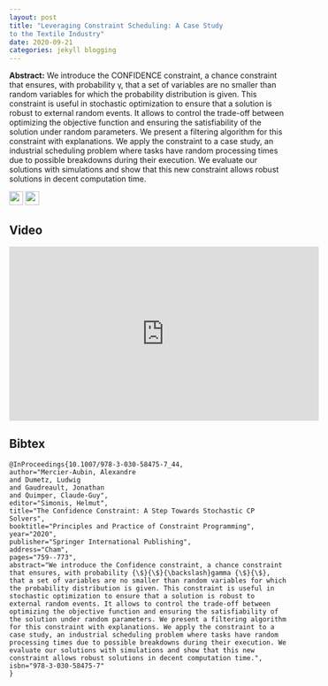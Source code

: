 ```yaml
---
layout: post
title: "Leveraging Constraint Scheduling: A Case Study
to the Textile Industry"
date: 2020-09-21
categories: jekyll blogging
---
```


**Abstract:** We introduce the CONFIDENCE constraint, a chance constraint that ensures, with probability γ, that a set of variables are no smaller than random variables for which the probability distribution is given. This constraint is useful in stochastic optimization to ensure that a solution is robust to external random events. It allows to control the trade-off between optimizing the objective function and ensuring the satisfiability of the solution under random parameters. We present a filtering algorithm for this constraint with explanations. We apply the constraint to a case study, an industrial scheduling problem where tasks have random processing times due to possible breakdowns during their execution. We evaluate our solutions with simulations and show that this new constraint allows robust solutions in decent computation time.

[<img src="https://alexandremercieraubin.com/MyWork/icons/pdf.png" width="25"/>](https://alexandremercieraubin.com/MyWork/papers/CPAIOR2020TspSchedule.pdf)
[<img src="https://alexandremercieraubin.com/MyWork/icons/link.png" width="25"/>](https://link.springer.com/chapter/10.1007/978-3-030-58942-4_22)

## Video
<iframe width="560" height="315" src="https://youtu.be/UbolTOF_r8w" frameborder="0" allow="autoplay; encrypted-media" allowfullscreen></iframe>

## Bibtex
```
@InProceedings{10.1007/978-3-030-58475-7_44,
author="Mercier-Aubin, Alexandre
and Dumetz, Ludwig
and Gaudreault, Jonathan
and Quimper, Claude-Guy",
editor="Simonis, Helmut",
title="The Confidence Constraint: A Step Towards Stochastic CP Solvers",
booktitle="Principles and Practice of Constraint Programming",
year="2020",
publisher="Springer International Publishing",
address="Cham",
pages="759--773",
abstract="We introduce the Confidence constraint, a chance constraint that ensures, with probability {\$}{\$}{\backslash}gamma {\$}{\$}, that a set of variables are no smaller than random variables for which the probability distribution is given. This constraint is useful in stochastic optimization to ensure that a solution is robust to external random events. It allows to control the trade-off between optimizing the objective function and ensuring the satisfiability of the solution under random parameters. We present a filtering algorithm for this constraint with explanations. We apply the constraint to a case study, an industrial scheduling problem where tasks have random processing times due to possible breakdowns during their execution. We evaluate our solutions with simulations and show that this new constraint allows robust solutions in decent computation time.",
isbn="978-3-030-58475-7"
}
```